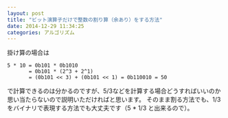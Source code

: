 ```yaml
---
layout: post
title: "ビット演算子だけで整数の割り算（余あり）をする方法"
date: 2014-12-29 11:34:25
categories: アルゴリズム
---
```

<p>掛け算の場合は</p>

<pre><code>5 * 10 = 0b101 * 0b1010
       = 0b101 * (2^3 + 2^1)
       = (0b101 &lt;&lt; 3) + (0b101 &lt;&lt; 1) = 0b110010 = 50
</code></pre>

<p>で計算できるのは分かるのですが、5/3などを計算する場合どうすればいいのか思い当たらないので説明いただければと思います。
そのまま割る方法でも、1/3をバイナリで表現する方法でも大丈夫です（5 * 1/3 と出来るので）。</p>
